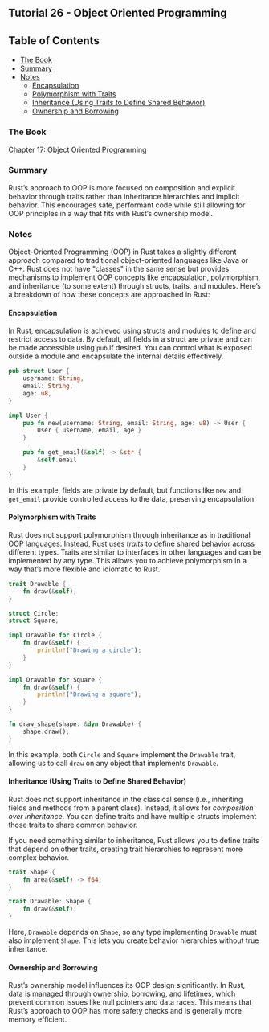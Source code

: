 ## Tutorial 26 - Object Oriented Programming

## Table of Contents

<!-- vim-markdown-toc GFM -->

* [The Book](#the-book)
* [Summary](#summary)
* [Notes](#notes)
    * [Encapsulation](#encapsulation)
    * [Polymorphism with Traits](#polymorphism-with-traits)
    * [Inheritance (Using Traits to Define Shared Behavior)](#inheritance-using-traits-to-define-shared-behavior)
    * [Ownership and Borrowing](#ownership-and-borrowing)

<!-- vim-markdown-toc -->

### The Book

Chapter 17: Object Oriented Programming

### Summary

Rust’s approach to OOP is more focused on composition and explicit behavior through traits rather than inheritance hierarchies and implicit behavior. This encourages safe, performant code while still allowing for OOP principles in a way that fits with Rust’s ownership model.

### Notes

Object-Oriented Programming (OOP) in Rust takes a slightly different approach compared to traditional object-oriented languages like Java or C++. Rust does not have "classes" in the same sense but provides mechanisms to implement OOP concepts like encapsulation, polymorphism, and inheritance (to some extent) through structs, traits, and modules. Here’s a breakdown of how these concepts are approached in Rust:

#### Encapsulation

In Rust, encapsulation is achieved using structs and modules to define and restrict access to data. By default, all fields in a struct are private and can be made accessible using `pub` if desired. You can control what is exposed outside a module and encapsulate the internal details effectively.

```rust
pub struct User {
    username: String,
    email: String,
    age: u8,
}

impl User {
    pub fn new(username: String, email: String, age: u8) -> User {
        User { username, email, age }
    }

    pub fn get_email(&self) -> &str {
        &self.email
    }
}
```

In this example, fields are private by default, but functions like `new` and `get_email` provide controlled access to the data, preserving encapsulation.

#### Polymorphism with Traits

Rust does not support polymorphism through inheritance as in traditional OOP languages. Instead, Rust uses _traits_ to define shared behavior across different types. Traits are similar to interfaces in other languages and can be implemented by any type. This allows you to achieve polymorphism in a way that’s more flexible and idiomatic to Rust.

```rust
trait Drawable {
    fn draw(&self);
}

struct Circle;
struct Square;

impl Drawable for Circle {
    fn draw(&self) {
        println!("Drawing a circle");
    }
}

impl Drawable for Square {
    fn draw(&self) {
        println!("Drawing a square");
    }
}

fn draw_shape(shape: &dyn Drawable) {
    shape.draw();
}
```

In this example, both `Circle` and `Square` implement the `Drawable` trait, allowing us to call `draw` on any object that implements `Drawable`.

#### Inheritance (Using Traits to Define Shared Behavior)

Rust does not support inheritance in the classical sense (i.e., inheriting fields and methods from a parent class). Instead, it allows for _composition over inheritance_. You can define traits and have multiple structs implement those traits to share common behavior.

If you need something similar to inheritance, Rust allows you to define traits that depend on other traits, creating trait hierarchies to represent more complex behavior.

```rust
trait Shape {
    fn area(&self) -> f64;
}

trait Drawable: Shape {
    fn draw(&self);
}
```

Here, `Drawable` depends on `Shape`, so any type implementing `Drawable` must also implement `Shape`. This lets you create behavior hierarchies without true inheritance.

#### Ownership and Borrowing

Rust’s ownership model influences its OOP design significantly. In Rust, data is managed through ownership, borrowing, and lifetimes, which prevent common issues like null pointers and data races. This means that Rust’s approach to OOP has more safety checks and is generally more memory efficient.
